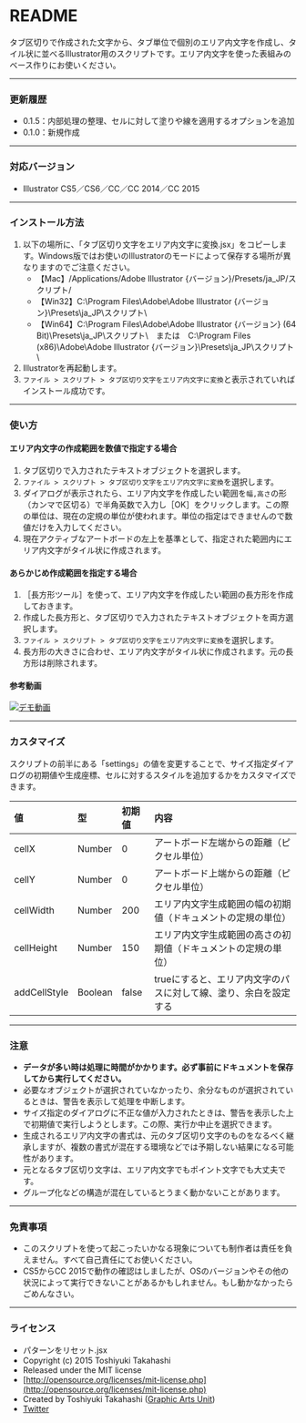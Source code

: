 # README

タブ区切りで作成された文字から、タブ単位で個別のエリア内文字を作成し、タイル状に並べるIllustrator用のスクリプトです。エリア内文字を使った表組みのベース作りにお使いください。

-----

### 更新履歴

* 0.1.5：内部処理の整理、セルに対して塗りや線を適用するオプションを追加
* 0.1.0：新規作成

-----

### 対応バージョン

* Illustrator CS5／CS6／CC／CC 2014／CC 2015
-----

### インストール方法

1. 以下の場所に、「タブ区切り文字をエリア内文字に変換.jsx」をコピーします。Windows版ではお使いのIllustratorのモードによって保存する場所が異なりますのでご注意ください。
	* 【Mac】/Applications/Adobe Illustrator {バージョン}/Presets/ja_JP/スクリプト/
	* 【Win32】C:\Program Files\Adobe\Adobe Illustrator {バージョン}\Presets\ja_JP\スクリプト\
	* 【Win64】C:\Program Files\Adobe\Adobe Illustrator {バージョン} (64 Bit)\Presets\ja_JP\スクリプト\　または　C:\Program Files (x86)\Adobe\Adobe Illustrator {バージョン}\Presets\ja_JP\スクリプト\
2. Illustratorを再起動します。
3. `ファイル > スクリプト > タブ区切り文字をエリア内文字に変換`と表示されていればインストール成功です。

-----

### 使い方

#### エリア内文字の作成範囲を数値で指定する場合

1. タブ区切りで入力されたテキストオブジェクトを選択します。
2. `ファイル > スクリプト > タブ区切り文字をエリア内文字に変換`を選択します。
3. ダイアログが表示されたら、エリア内文字を作成したい範囲を`幅,高さ`の形（カンマで区切る）で半角英数で入力し［OK］をクリックします。この際の単位は、現在の定規の単位が使われます。単位の指定はできませんので数値だけを入力してください。
4. 現在アクティブなアートボードの左上を基準として、指定された範囲内にエリア内文字がタイル状に作成されます。

#### あらかじめ作成範囲を指定する場合

1. ［長方形ツール］を使って、エリア内文字を作成したい範囲の長方形を作成しておきます。
2. 作成した長方形と、タブ区切りで入力されたテキストオブジェクトを両方選択します。
3. `ファイル > スクリプト > タブ区切り文字をエリア内文字に変換`を選択します。
4. 長方形の大きさに合わせ、エリア内文字がタイル状に作成されます。元の長方形は削除されます。

#### 参考動画

[![デモ動画](http://img.youtube.com/vi/1f-_eooy6cQ/0.jpg)](https://www.youtube.com/watch?v=1f-_eooy6cQ)

-----

### カスタマイズ

スクリプトの前半にある「settings」の値を変更することで、サイズ指定ダイアログの初期値や生成座標、セルに対するスタイルを追加するかをカスタマイズできます。

| 値 | 型 | 初期値 | 内容 |
|:-----------|:------------|:------------|:------------|
| cellX | Number | 0 | アートボード左端からの距離（ピクセル単位） |
| cellY | Number | 0 | アートボード上端からの距離（ピクセル単位） |
| cellWidth | Number | 200 | エリア内文字生成範囲の幅の初期値（ドキュメントの定規の単位） |
| cellHeight | Number | 150 | エリア内文字生成範囲の高さの初期値（ドキュメントの定規の単位） |
| addCellStyle | Boolean | false | trueにすると、エリア内文字のパスに対して線、塗り、余白を設定する |

-----

### 注意

* **データが多い時は処理に時間がかかります。必ず事前にドキュメントを保存してから実行してください。**
* 必要なオブジェクトが選択されていなかったり、余分なものが選択されているときは、警告を表示して処理を中断します。
* サイズ指定のダイアログに不正な値が入力されたときは、警告を表示した上で初期値で実行しようとします。この際、実行か中止を選択できます。
* 生成されるエリア内文字の書式は、元のタブ区切り文字のものをなるべく継承しますが、複数の書式が混在する環境などでは予期しない結果になる可能性があります。
* 元となるタブ区切り文字は、エリア内文字でもポイント文字でも大丈夫です。
* グループ化などの構造が混在しているとうまく動かないことがあります。

-----

### 免責事項 ###

* このスクリプトを使って起こったいかなる現象についても制作者は責任を負えません。すべて自己責任にてお使いください。
* CS5からCC 2015で動作の確認はしましたが、OSのバージョンやその他の状況によって実行できないことがあるかもしれません。もし動かなかったらごめんなさい。

-----

### ライセンス ###

* パターンをリセット.jsx
* Copyright (c) 2015 Toshiyuki Takahashi
* Released under the MIT license
* [http://opensource.org/licenses/mit-license.php](http://opensource.org/licenses/mit-license.php)
* Created by Toshiyuki Takahashi ([Graphic Arts Unit](http://www.graphicartsunit.com/))
* [Twitter](https://twitter.com/gautt)